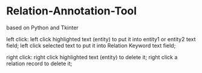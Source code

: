 # Relation-Annotation-Tool
based on Python and Tkinter

left click: 
  left click highlighted text (entity) to put it into entity1 or entity2 text field;
  left click selected text to put it into Relation Keyword text field;

right click:
  right click highlighted text (entity) to delete it;
  right click a relation record to delete it;
